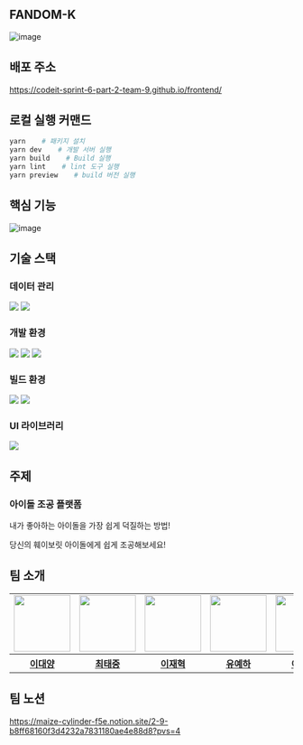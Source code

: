 ## FANDOM-K
![image](https://github.com/Codeit-Sprint-6-Part-2-Team-9/frontend/assets/83871696/a972ffa7-b7e0-4446-851f-f198e1013bb8)


## 배포 주소
https://codeit-sprint-6-part-2-team-9.github.io/frontend/


## 로컬 실행 커맨드
```sh
yarn    # 패키지 설치
yarn dev    # 개발 서버 실행
yarn build    # Build 실행
yarn lint    # lint 도구 실행
yarn preview    # build 버전 실행
```

## 핵심 기능
![image](https://github.com/Codeit-Sprint-6-Part-2-Team-9/frontend/assets/83871696/34be97c0-e178-4235-8c8f-07047625b680)



## 기술 스택
### 데이터 관리
<div> 
<img src="https://img.shields.io/badge/reactquery-FF4154?style=for-the-badge&logo=reactquery&logoColor=black">
<img src="https://img.shields.io/badge/axios-5A29E4?style=for-the-badge&logo=axios&logoColor=black">
</div>  

### 개발 환경
<div> 
<img src="https://img.shields.io/badge/javascript-F7DF1E?style=for-the-badge&logo=javascript&logoColor=black">
<img src="https://img.shields.io/badge/react-61DAFB?style=for-the-badge&logo=react&logoColor=black">
<img src="https://img.shields.io/badge/reactrouter-CA4245?style=for-the-badge&logo=reactrouter&logoColor=black">
</div>

### 빌드 환경
<div> 
<img src="https://img.shields.io/badge/vite-646CFF?style=for-the-badge&logo=vite&logoColor=black"> 
<img src="https://img.shields.io/badge/yarn-2C8EBB?style=for-the-badge&logo=yarn&logoColor=black"> 
</div>

### UI 라이브러리
<div> 
<img src="https://img.shields.io/badge/mantine-339AF0?style=for-the-badge&logo=mantine&logoColor=black">
</div>

## 주제
### 아이돌 조공 플랫폼
내가 좋아하는 아이돌을 가장 쉽게 덕질하는 방법!

당신의 훼이보릿 아이돌에게 쉽게 조공해보세요!

## 팀 소개

<table align="center">
    <tbody>
        <tr>
            <td>
                <a href="https://github.com/oceanlee-seoul">
                    <img src="https://avatars.githubusercontent.com/oceanlee-seoul" width="100" height="100"/>
                </a>
            </td>
            <td>
                <a href="https://github.com/dotw0xff">
                    <img src="https://avatars.githubusercontent.com/dotw0xff" width="100" height="100"/>
                </a>  
            </td>
            <td>
                <a href="https://github.com/JHmeatschool">
                    <img src="https://avatars.githubusercontent.com/JHmeatschool" width="100px" height="100px"/>
                </a>
            </td>
            <td>
                <a href="https://github.com/YehaYoo">
                    <img src="https://avatars.githubusercontent.com/YehaYoo" width="100px" height="100px"/>
                </a>  
            </td>
            <td>
                <a href="https://github.com/doh-yo">
                    <img src="https://avatars.githubusercontent.com/doh-yo" width="100px" height="100px"/>
                </a>
            </td>
        </tr>
        <tr>
            <th>
                <a href="https://github.com/oceanlee-seoul">이대양</a>
            </th>
            <th>
                <a href="https://github.com/dotw0xff">최태중</a>
            </th>
            <th>
                <a href="https://github.com/JHmeatschool">이재혁</a>
            </th>
            <th>
                <a href="https://github.com/YehaYoo">유예하</a>
            </th>
            <th>
                <a href="https://github.com/doh-yo">이도요</a>
            </th>
        </tr>
    </tbody>
</table>

## 팀 노션
https://maize-cylinder-f5e.notion.site/2-9-b8ff68160f3d4232a7831180ae4e88d8?pvs=4
